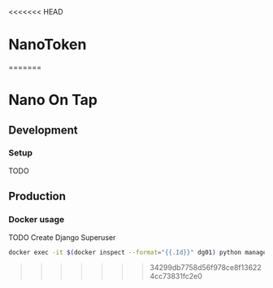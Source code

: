 <<<<<<< HEAD
# NanoToken
=======
# Nano On Tap
## Development
### Setup
TODO

## Production
### Docker usage
TODO
Create Django Superuser
```sh
docker exec -it $(docker inspect --format="{{.Id}}" dg01) python manage.py createsuperuser
```
>>>>>>> 34299db7758d56f978ce8f136224cc73831fc2e0
